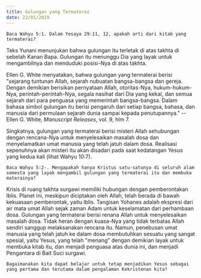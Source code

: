 ```yaml
---
title: Gulungan yang Termaterai
date: 22/01/2019
---
```


`Baca Wahyu 5:1. Dalam Yesaya 29:11, 12, apakah arti dari kitab yang termaterai?`

Teks Yunani menunjukan bahwa gulungan itu terletak di atas takhta di sebelah Kanan Bapa. Gulungan itu menunggu Dia yang layak untuk mengambilnya dan menduduki posisi-Nya di atas takhta.

Ellen G. White menyatakan, bahwa gulungan yang termaterai berisi "sejarang tuntunan Allah, sejarah nubuatan bangsa-bangsa dan gereja. Dengan demikian berisikan pernyataan Allah, otoritas-Nya, hukum-hukum-Nya, perintah-perintah-Nya, segala nasihat dari Dia yang kekal, dan semua sejarah dari para penguasa yang memerintah bangsa-bangsa. Dalam bahasa simbol gulungan itu berisi pengaruh dari setiap bangsa, bahasa, dan manusia dari permulaan sejarah dunia sampai kepada penutupannya." -- Ellen G. White, _Manuscript Releases_, vol. 9, hlm 7.

Singkatnya, gulungan yang termaterai berisi misteri Allah sehubungan dengan rencana-Nya untuk menyelesaikan masalah dosa dan menyelamatkan umat manusia yang telah jatuh dalam dosa. Realisasi sepenuhnya akan misteri itu akan disadari pada saat kedatangan Yesus yang kedua kali (lihat Wahyu 10:7).

`Baca Wahyu 5:2-. Mengapakah hanya Kristus satu-satunya di seluruh alam semesta yang layak mengambil gulungan yang termaterai itu dan membuka materainya?`

Krisis di ruang takhta surgawi memiliki hubungan dengan pemberontakan Iblis. Planet ini, meskipun diciptakan oleh Allah, telah berada di bawah kekuasaan pemberontak, yaitu Iblis. Tangisan Yohanes adalah ekspresi dari air mata umat Allah sejak zaman Adam untuk keselamatan dari perhambaan dosa. Gulungan yang termaterai berisi renana Allah untuk menyelesaikan masalah dosa. Tidak heran dengan kuasa-Nya yang tidak terbatas Allah sendiri sanggup melaksanakan rencana itu. Namun, penebusan umat manusia yang telah jatuh ke dalam dosa membutuhkan sesuatu yang sangat spesial, yaitu Yesus, yang telah "menang" dengan demikian layak untuk membuka kitab itu, dan menjadi penguasa atas dunia ini, dan menjadi Pengantara di Bait Suci surgawi.

`Bagaimanakan kita dapat belajar untuk tetap menjadikan Yesus sebagai yang pertama dan terutama dalam pengalaman Kekristenan kita?`
